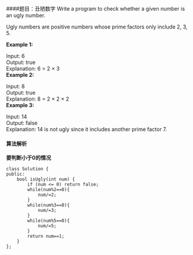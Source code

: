 ####题目：丑陋数字
Write a program to check whether a given number is an ugly number.<br>

Ugly numbers are positive numbers whose prime factors only include 2, 3, 5.<br>

**Example 1:**<br>

Input: 6<br>
Output: true<br>
Explanation: 6 = 2 × 3<br>
**Example 2:**<br>

Input: 8<br>
Output: true<br>
Explanation: 8 = 2 × 2 × 2<br>
**Example 3:**<br>

Input: 14<br>
Output: false<br> 
Explanation: 14 is not ugly since it includes another prime factor 7.<br>

#### 算法解析
**要判断小于0的情况**
```
class Solution {
public:
    bool isUgly(int num) {
        if (num <= 0) return false;
        while(num%2==0){
            num/=2;
        }
        while(num%3==0){
            num/=3;
        }
        while(num%5==0){
            num/=5;
        }
        return num==1;
    }
};
```
